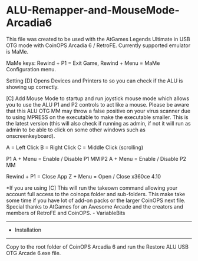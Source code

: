 # ALU-Remapper-and-MouseMode-Arcadia6
This file was created to be used with the AtGames Legends Ultimate in USB OTG mode with CoinOPS Arcadia 6 / RetroFE. Currently supported emulator is MaMe.

MaMe keys: Rewind + P1 = Exit Game, Rewind + Menu = MaMe Configuration menu.

Setting [D] Opens Devices and Printers to so you can check if the ALU is showing up correctly.

[C] Add Mouse Mode to startup and run joystick mouse mode which allows you to use the ALU P1 and P2 controls to act like a mouse. Please be aware that this ALU OTG MM may throw a false positive on your virus scanner due to using MPRESS on the executable to make the executable smaller. This is the latest version (this will also check if running as admin, if not it will run as admin to be able to click on some other windows such as onscreenkeyboard).

A = Left Click 
B = Right Click
C = Middle Click (scrolling)

P1 A + Menu = Enable / Disable P1 MM
P2 A + Menu = Enable / Disable P2 MM

Rewind + P1 = Close App
Z + Menu = Open / Close x360ce 4.10 

*If you are using [C] This will run the takeown command allowing your account full access to the coinops folder and sub-folders. This make take some time if you have lot of add-on packs or the larger CoinOPS next file.
Special thanks to AtGames for an Awesome Arcade and the creators and members of RetroFE and CoinOPS. - VariableBits

---------------------------------
- Installation
---------------------------------
Copy to the root folder of CoinOPS Arcadia 6 and run the Restore ALU USB OTG Arcade 6.exe file.
